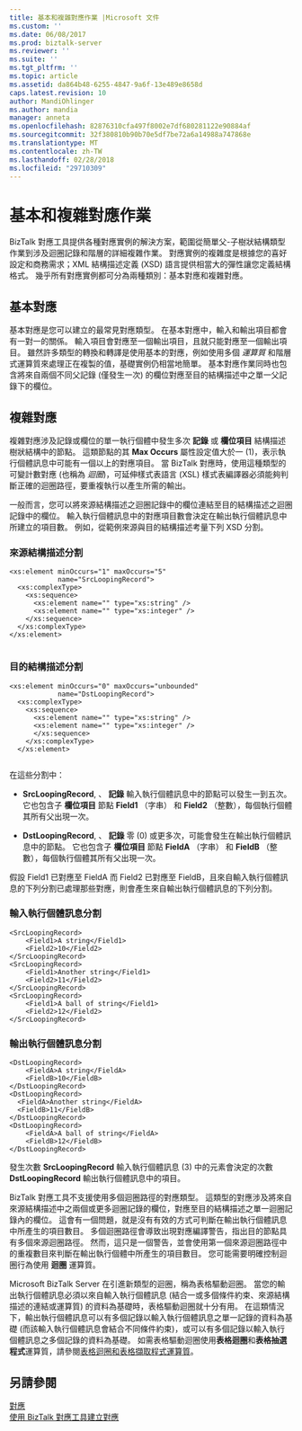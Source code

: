 ```yaml
---
title: 基本和複雜對應作業 |Microsoft 文件
ms.custom: ''
ms.date: 06/08/2017
ms.prod: biztalk-server
ms.reviewer: ''
ms.suite: ''
ms.tgt_pltfrm: ''
ms.topic: article
ms.assetid: da864b48-6255-4847-9a6f-13e489e8658d
caps.latest.revision: 10
author: MandiOhlinger
ms.author: mandia
manager: anneta
ms.openlocfilehash: 82876310cfa497f8002e7df680281122e90884af
ms.sourcegitcommit: 32f380810b90b70e5df7be72a6a14988a747868e
ms.translationtype: MT
ms.contentlocale: zh-TW
ms.lasthandoff: 02/28/2018
ms.locfileid: "29710309"
---
```

# <a name="basic-and-complex-mapping-operations"></a>基本和複雜對應作業
BizTalk 對應工具提供各種對應實例的解決方案，範圍從簡單父-子樹狀結構類型作業到涉及迴圈記錄和階層的詳細複雜作業。 對應實例的複雜度是根據您的喜好設定和商務需求；XML 結構描述定義 (XSD) 語言提供相當大的彈性讓您定義結構格式。 幾乎所有對應實例都可分為兩種類別：基本對應和複雜對應。  
  
## <a name="basic-mapping"></a>基本對應  
 基本對應是您可以建立的最常見對應類型。 在基本對應中，輸入和輸出項目都會有一對一的關係。 輸入項目會對應至一個輸出項目，且就只能對應至一個輸出項目。 雖然許多類型的轉換和轉譯是使用基本的對應，例如使用多個 *運算質* 和階層式運算質來處理正在複製的值，基礎實例仍相當地簡單。 基本對應作業同時也包含將來自兩個不同父記錄 (僅發生一次) 的欄位對應至目的結構描述中之單一父記錄下的欄位。  
  
## <a name="complex-mapping"></a>複雜對應  
 複雜對應涉及記錄或欄位的單一執行個體中發生多次 **記錄** 或 **欄位項目** 結構描述樹狀結構中的節點。 這類節點的其 **Max Occurs** 屬性設定值大於一 (1)，表示執行個體訊息中可能有一個以上的對應項目。 當 BizTalk 對應時，使用這種類型的可變計數對應 (也稱為 *迴圈*)，可延伸樣式表語言 (XSL) 樣式表編譯器必須能夠判斷正確的迴圈路徑，要重複執行以產生所需的輸出。  
  
 一般而言，您可以將來源結構描述之迴圈記錄中的欄位連結至目的結構描述之迴圈記錄中的欄位。 輸入執行個體訊息中的對應項目數會決定在輸出執行個體訊息中所建立的項目數。 例如，從範例來源與目的結構描述考量下列 XSD 分割。  
  
### <a name="source-schema-fragment"></a>來源結構描述分割  
  
```  
<xs:element minOccurs="1" maxOccurs="5"  
            name="SrcLoopingRecord">  
  <xs:complexType>  
    <xs:sequence>  
      <xs:element name="" type="xs:string" />   
      <xs:element name="" type="xs:integer" />   
    </xs:sequence>  
  </xs:complexType>  
</xs:element>  
  
```  
  
### <a name="destination-schema-fragment"></a>目的結構描述分割  
  
```  
<xs:element minOccurs="0" maxOccurs="unbounded"  
            name="DstLoopingRecord">  
  <xs:complexType>  
    <xs:sequence>  
      <xs:element name="" type="xs:string" />   
      <xs:element name="" type="xs:integer" />   
      </xs:sequence>  
    </xs:complexType>  
  </xs:element>  
  
```  
  
 在這些分割中：  
  
-   **SrcLoopingRecord**, 、 **記錄** 輸入執行個體訊息中的節點可以發生一到五次。 它也包含子 **欄位項目** 節點 **Field1** （字串） 和 **Field2** （整數），每個執行個體其所有父出現一次。  
  
-   **DstLoopingRecord**, 、 **記錄** 零 (0) 或更多次，可能會發生在輸出執行個體訊息中的節點。 它也包含子 **欄位項目** 節點 **FieldA** （字串） 和 **FieldB** （整數），每個執行個體其所有父出現一次。  
  
 假設 Field1 已對應至 FieldA 而 Field2 已對應至 FieldB，且來自輸入執行個體訊息的下列分割已處理那些對應，則會產生來自輸出執行個體訊息的下列分割。  
  
### <a name="input-instance-message-fragment"></a>輸入執行個體訊息分割  
  
```  
<SrcLoopingRecord>  
    <Field1>A string</Field1>  
    <Field2>10</Field2>  
</SrcLoopingRecord>  
<SrcLoopingRecord>  
    <Field1>Another string</Field1>  
    <Field2>11</Field2>  
</SrcLoopingRecord>  
<SrcLoopingRecord>  
    <Field1>A ball of string</Field1>  
    <Field2>12</Field2>  
</SrcLoopingRecord>  
```  
  
### <a name="output-instance-message-fragment"></a>輸出執行個體訊息分割  
  
```  
<DstLoopingRecord>  
    <FieldA>A string</FieldA>  
    <FieldB>10</FieldB>  
</DstLoopingRecord>  
<DstLoopingRecord>  
  <FieldA>Another string</FieldA>  
  <FieldB>11</FieldB>  
</DstLoopingRecord>  
<DstLoopingRecord>  
    <FieldA>A ball of string</FieldA>  
    <FieldB>12</FieldB>  
</DstLoopingRecord>  
```  
  
 發生次數 **SrcLoopingRecord** 輸入執行個體訊息 (3) 中的元素會決定的次數 **DstLoopingRecord** 輸出執行個體訊息中的項目。  
  
 BizTalk 對應工具不支援使用多個迴圈路徑的對應類型。 這類型的對應涉及將來自來源結構描述中之兩個或更多迴圈記錄的欄位，對應至目的結構描述之單一迴圈記錄內的欄位。 這會有一個問題，就是沒有有效的方式可判斷在輸出執行個體訊息中所產生的項目數目。 多個迴圈路徑會導致出現對應編譯警告，指出目的節點具有多個來源迴圈路徑。 然而，這只是一個警告，並會使用第一個來源迴圈路徑中的重複數目來判斷在輸出執行個體中所產生的項目數目。 您可能需要明確控制迴圈行為使用 **迴圈** 運算質。  
  
 Microsoft BizTalk Server 在引進新類型的迴圈，稱為表格驅動迴圈。 當您的輸出執行個體訊息必須以來自輸入執行個體訊息 (結合一或多個條件約束、來源結構描述的連結或運算質) 的資料為基礎時，表格驅動迴圈就十分有用。 在這類情況下，輸出執行個體訊息可以有多個記錄以輸入執行個體訊息之單一記錄的資料為基礎 (而該輸入執行個體訊息會結合不同條件約束)，或可以有多個記錄以輸入執行個體訊息之多個記錄的資料為基礎。 如需表格驅動迴圈使用**表格迴圈**和**表格抽選程式**運算質，請參閱[表格迴圈和表格擷取程式運算質](../core/table-looping-and-table-extractor-functoids.md)。  
  
## <a name="see-also"></a>另請參閱  
 [對應](../core/maps.md)   
 [使用 BizTalk 對應工具建立對應](../core/creating-maps-using-biztalk-mapper.md)